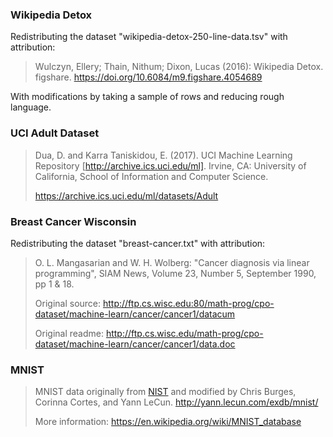 ### Wikipedia Detox

Redistributing the dataset "wikipedia-detox-250-line-data.tsv" with attribution:

> Wulczyn, Ellery; Thain, Nithum; Dixon, Lucas (2016): Wikipedia Detox. figshare. https://doi.org/10.6084/m9.figshare.4054689

With modifications by taking a sample of rows and reducing rough language.

### UCI Adult Dataset 

>Dua, D. and Karra Taniskidou, E. (2017). UCI Machine Learning Repository [http://archive.ics.uci.edu/ml]. Irvine, CA: University of California, School of Information and Computer Science.
>
>https://archive.ics.uci.edu/ml/datasets/Adult

### Breast Cancer Wisconsin

Redistributing the dataset "breast-cancer.txt" with attribution:

> O. L. Mangasarian and W. H. Wolberg: "Cancer diagnosis via linear programming", SIAM News, Volume 23, Number 5, September 1990, pp 1 & 18.
>
>  Original source: http://ftp.cs.wisc.edu:80/math-prog/cpo-dataset/machine-learn/cancer/cancer1/datacum
>
>  Original readme: http://ftp.cs.wisc.edu/math-prog/cpo-dataset/machine-learn/cancer/cancer1/data.doc

### MNIST

> MNIST data originally from [NIST](https://www.nist.gov) and modified by Chris Burges, Corinna Cortes, and Yann LeCun. http://yann.lecun.com/exdb/mnist/
>
> More information: https://en.wikipedia.org/wiki/MNIST_database 
